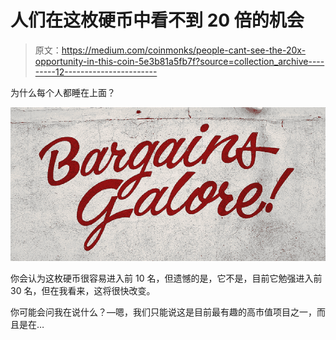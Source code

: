 # 人们在这枚硬币中看不到 20 倍的机会

> 原文：<https://medium.com/coinmonks/people-cant-see-the-20x-opportunity-in-this-coin-5e3b81a5fb7f?source=collection_archive---------12----------------------->

为什么每个人都睡在上面？

![](img/8e04a26f849316409d39aa89f13d029d.png)

你会认为这枚硬币很容易进入前 10 名，但遗憾的是，它不是，目前它勉强进入前 30 名，但在我看来，这将很快改变。

你可能会问我在说什么？—嗯，我们只能说这是目前最有趣的高市值项目之一，而且是在…